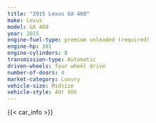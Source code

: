 ```yaml
---
title: "2015 Lexus GX 460"
make: Lexus
model: GX 460
year: 2015
engine-fuel-type: premium unleaded (required)
engine-hp: 301
engine-cylinders: 8
transmission-type: Automatic
driven-wheels: four wheel drive
number-of-doors: 4
market-category: Luxury
vehicle-size: Midsize
vehicle-style: 4dr SUV
---
```


{{< car_info >}}
